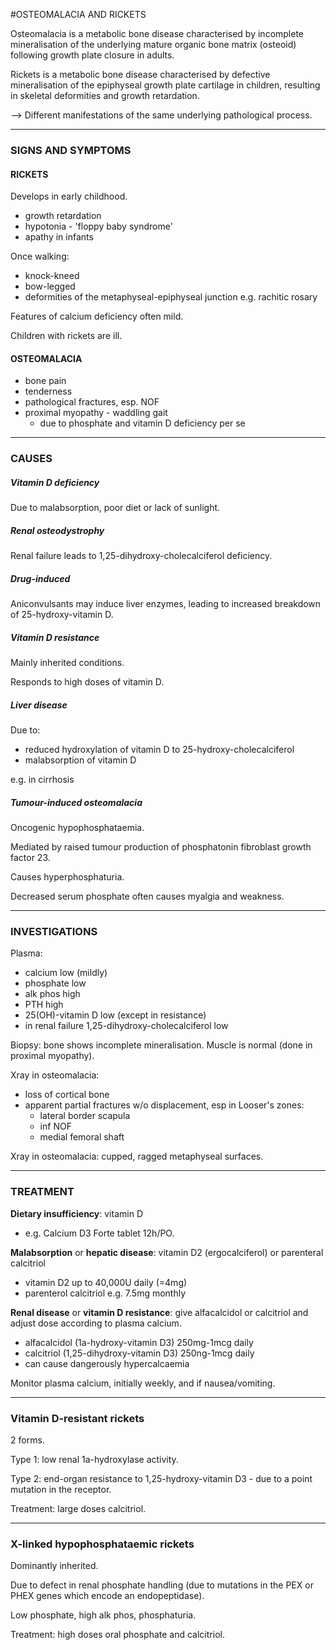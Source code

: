 #OSTEOMALACIA AND RICKETS

Osteomalacia is a metabolic bone disease characterised by incomplete mineralisation of the underlying mature organic bone matrix (osteoid) following growth plate closure in adults.

Rickets is a metabolic bone disease characterised by defective mineralisation of the epiphyseal growth plate cartilage in children, resulting in skeletal deformities and growth retardation.

--> Different manifestations of the same underlying pathological process.

___

### SIGNS AND SYMPTOMS

#### RICKETS

Develops in early childhood.

- growth retardation
- hypotonia - 'floppy baby syndrome'
- apathy in infants

Once walking:

- knock-kneed
- bow-legged
- deformities of the metaphyseal-epiphyseal junction e.g. rachitic rosary

Features of calcium deficiency often mild.

Children with rickets are ill.

#### OSTEOMALACIA

- bone pain
- tenderness
- pathological fractures, esp. NOF
- proximal myopathy - waddling gait
	- due to phosphate and vitamin D deficiency per se

___

### CAUSES

##### Vitamin D deficiency

Due to malabsorption, poor diet or lack of sunlight.

##### Renal osteodystrophy

Renal failure leads to 1,25-dihydroxy-cholecalciferol deficiency.

##### Drug-induced

Aniconvulsants may induce liver enzymes, leading to increased breakdown of 25-hydroxy-vitamin D.

##### Vitamin D resistance

Mainly inherited conditions.

Responds to high doses of vitamin D.

##### Liver disease

Due to:

- reduced hydroxylation of vitamin D to 25-hydroxy-cholecalciferol
- malabsorption of vitamin D

e.g. in cirrhosis

##### Tumour-induced osteomalacia 

Oncogenic hypophosphataemia.

Mediated by raised tumour production of phosphatonin fibroblast growth factor 23.

Causes hyperphosphaturia.

Decreased serum phosphate often causes myalgia and weakness.

___

### INVESTIGATIONS

Plasma:

- calcium low (mildly)
- phosphate low
- alk phos high
- PTH high
- 25(OH)-vitamin D low (except in resistance)
- in renal failure 1,25-dihydroxy-cholecalciferol low

Biopsy: bone shows incomplete mineralisation. Muscle is normal (done in proximal myopathy).

Xray in osteomalacia:

- loss of cortical bone
- apparent partial fractures w/o displacement, esp in Looser's zones:
	- lateral border scapula
	- inf NOF
	- medial femoral shaft
	
Xray in osteomalacia: cupped, ragged metaphyseal surfaces.

____

### TREATMENT

**Dietary insufficiency**: vitamin D 

- e.g. Calcium D3 Forte tablet 12h/PO.

**Malabsorption** or **hepatic disease**: vitamin D2 (ergocalciferol) or parenteral calcitriol

- vitamin D2 up to 40,000U daily (=4mg)
- parenterol calcitriol e.g. 7.5mg monthly

**Renal disease** or **vitamin D resistance**: give alfacalcidol or calcitriol and adjust dose according to plasma calcium.

- alfacalcidol (1a-hydroxy-vitamin D3) 250mg-1mcg daily
- calcitriol (1,25-dihydroxy-vitamin D3) 250ng-1mcg daily
- can cause dangerously hypercalcaemia

Monitor plasma calcium, initially weekly, and if nausea/vomiting.

___

### Vitamin D-resistant rickets

2 forms.

Type 1: low renal 1a-hydroxylase activity.

Type 2: end-organ resistance to 1,25-hydroxy-vitamin D3 - due to a point mutation in the receptor.

Treatment: large doses calcitriol.

___

### X-linked hypophosphataemic rickets

Dominantly inherited.

Due to defect in renal phosphate handling (due to mutations in the PEX or PHEX genes which encode an endopeptidase).

Low phosphate, high alk phos, phosphaturia.

Treatment: high doses oral phosphate and calcitriol.
